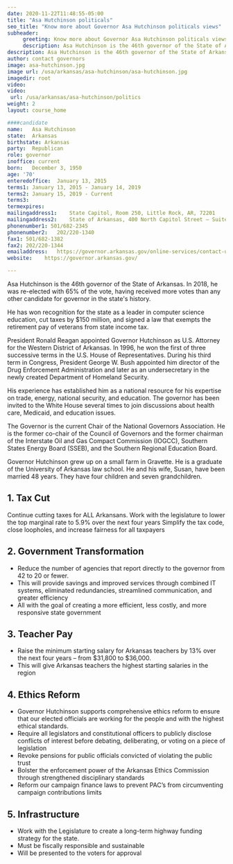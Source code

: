 ```yaml
---
date: 2020-11-22T11:48:55-05:00
title: "Asa Hutchinson politicals"
seo_title: "Know more about Governor Asa Hutchinson politicals views"
subheader:
     greeting: Know more about Governor Asa Hutchinson politicals views
     description: Asa Hutchinson is the 46th governor of the State of Arkansas. In 2018, he was re-elected with 65% of the vote, having received more votes than any other candidate for governor in the state's history.
description: Asa Hutchinson is the 46th governor of the State of Arkansas. In 2018, he was re-elected with 65% of the vote, having received more votes than any other candidate for governor in the state's history.
author: contact governors
image: asa-hutchinson.jpg
image url: /usa/arkansas/asa-hutchinson/asa-hutchinson.jpg
imagedir: root
video:
video:
 url: /usa/arkansas/asa-hutchinson/politics
weight: 2
layout: course_home

####candidate
name:	Asa Hutchinson
state:	Arkansas
birthstate: Arkansas
party:	Republican
role: governor
inoffice: current
born:	December 3, 1950
age: '70'
enteredoffice:	January 13, 2015 
terms1: January 13, 2015 - January 14, 2019
terms2: January 15, 2019 - Current
terms3: 
termexpires:	
mailingaddress1:	State Capitol, Room 250, Little Rock, AR, 72201
mailingaddress2:	State of Arkansas, 400 North Capitol Street – Suite 365 ,Washington, DC, 20001		
phonenumber1: 501/682-2345
phonenumber2:	202/220-1340
fax1: 501/682-1382
fax2: 202/220-1344
emailaddress:	https://governor.arkansas.gov/online-services/contact-us/
website:	https://governor.arkansas.gov/

---
```

Asa Hutchinson is the 46th governor of the State of Arkansas. In 2018, he was re-elected with 65% of the vote, having received more votes than any other candidate for governor in the state's history.

He has won recognition for the state as a leader in computer science education, cut taxes by $150 million, and signed a law that exempts the retirement pay of veterans from state income tax.

President Ronald Reagan appointed Governor Hutchinson as U.S. Attorney for the Western District of Arkansas. In 1996, he won the first of three successive terms in the U.S. House of Representatives. During his third term in Congress, President George W. Bush appointed him director of the Drug Enforcement Administration and later as an undersecretary in the newly created Department of Homeland Security.

His experience has established him as a national resource for his expertise on trade, energy, national security, and education. The governor has been invited to the White House several times to join discussions about health care, Medicaid, and education issues.

The Governor is the current Chair of the National Governors Association. He is the former co-chair of the Council of Governors and the former chairman of the Interstate Oil and Gas Compact Commission (IOGCC), Southern States Energy Board (SSEB), and the Southern Regional Education Board.

Governor Hutchinson grew up on a small farm in Gravette. He is a graduate of the University of Arkansas law school. He and his wife, Susan, have been married 48 years. They have four children and seven grandchildren.

## 1. Tax Cut

Continue cutting taxes for ALL Arkansans.
Work with the legislature to lower the top marginal rate to 5.9% over the next four years
Simplify the tax code, close loopholes, and increase fairness for all taxpayers

## 2. Government Transformation

* Reduce the number of agencies that report directly to the governor from 42 to 20 or fewer.
 * This will provide savings and improved services through combined IT systems, eliminated redundancies, streamlined communication, and greater efficiency
 * All with the goal of creating a more efficient, less costly, and more responsive state government

## 3. Teacher Pay

* Raise the minimum starting salary for Arkansas teachers by 13% over the next four years – from $31,800 to $36,000.
 * This will give Arkansas teachers the highest starting salaries in the region

## 4. Ethics Reform

* Governor Hutchinson supports comprehensive ethics reform to ensure that our elected officials are working for the people and with the highest ethical standards.
 * Require all legislators and constitutional officers to publicly disclose conflicts of interest before debating, deliberating, or voting on a piece of legislation
 * Revoke pensions for public officials convicted of violating the public trust
 * Bolster the enforcement power of the Arkansas Ethics Commission through strengthened disciplinary standards
 * Reform our campaign finance laws to prevent PAC’s from circumventing campaign contributions limits

## 5. Infrastructure

* Work with the Legislature to create a long-term highway funding strategy for the state.
 * Must be fiscally responsible and sustainable
 * Will be presented to the voters for approval